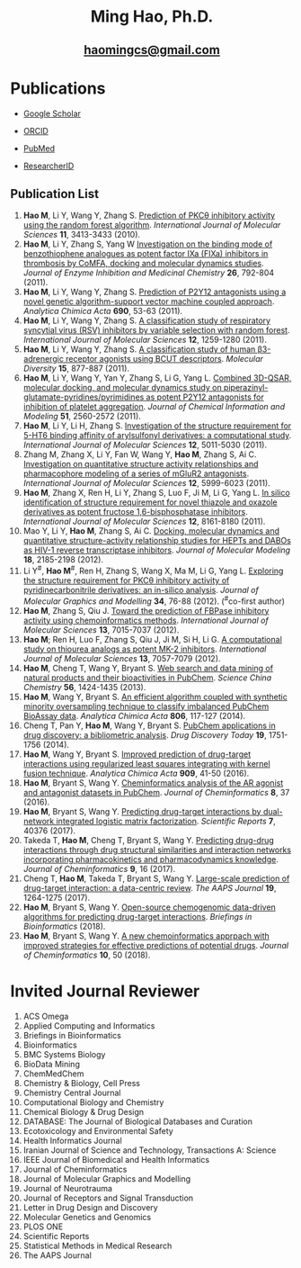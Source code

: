 # <p align="center"> <b>Ming Hao, Ph.D.</b> </p>

## <p align="center"> haomingcs@gmail.com </p>

# Publications

* [Google Scholar](https://scholar.google.com/citations?hl=en&user=cfGVkaEAAAAJ&view_op=list_works)

* [ORCID](https://orcid.org/0000-0001-7618-1934)

* [PubMed](https://www.ncbi.nlm.nih.gov/pubmed/?term=%28hao+ming%5Bauthor%5D+AND+dalian+university+of+technology%5Baffiliation%5D%29+OR+%28hao+ming%5Bauthor%5D+AND+national+institutes+of+health%5Baffiliation%5D%29++OR+%28Open-source+chemogenomic%5BTI%5D%29)

* [ResearcherID](http://www.researcherid.com/rid/P-7203-2018)

## Publication List

1.	**Hao M**, Li Y, Wang Y, Zhang S. [Prediction of PKCθ inhibitory activity using the random forest algorithm](https://www.ncbi.nlm.nih.gov/pubmed/20957104). *International Journal of Molecular Sciences* **11**, 3413-3433 (2010).
2.	**Hao M**, Li Y, Zhang S, Yang W [Investigation on the binding mode of benzothiophene analogues as potent factor IXa (FIXa) inhibitors in thrombosis by CoMFA, docking and molecular dynamics studies](https://www.ncbi.nlm.nih.gov/pubmed/21381886). *Journal of Enzyme Inhibition and Medicinal Chemistry* **26**, 792-804 (2011).
3.	**Hao M**, Li Y, Wang Y, Zhang S. [Prediction of P2Y12 antagonists using a novel genetic algorithm-support vector machine coupled approach](https://www.ncbi.nlm.nih.gov/pubmed/21414436). *Analytica Chimica Acta* **690**, 53-63 (2011).
4.	**Hao M**, Li Y, Wang Y, Zhang S. [A classification study of respiratory syncytial virus (RSV) inhibitors by variable selection with random forest](https://www.ncbi.nlm.nih.gov/pubmed/21541057). *International Journal of Molecular Sciences* **12**, 1259-1280 (2011).
5.	**Hao M**, Li Y, Wang Y, Zhang S. [A classification study of human β3-adrenergic receptor agonists using BCUT descriptors](https://www.ncbi.nlm.nih.gov/pubmed/21626288). *Molecular Diversity* **15**, 877-887 (2011).
6.	**Hao M**, Li Y, Wang Y, Yan Y, Zhang S, Li G, Yang L. [Combined 3D-QSAR, molecular docking, and molecular dynamics study on piperazinyl-glutamate-pyridines/pyrimidines as potent P2Y12 antagonists for inhibition of platelet aggregation](https://www.ncbi.nlm.nih.gov/pubmed/21923153). *Journal of Chemical Information and Modeling* **51**, 2560-2572 (2011).
7.	**Hao M**, Li Y, Li H, Zhang S. [Investigation of the structure requirement for 5-HT6 binding affinity of arylsulfonyl derivatives: a computational study](https://www.ncbi.nlm.nih.gov/pmc/articles/PMC3179148/). *International Journal of Molecular Sciences* **12**, 5011-5030 (2011).
8.	Zhang M, Zhang X, Li Y, Fan W, Wang Y, **Hao M**, Zhang S, Ai C. [Investigation on quantitative structure activity relationships and pharmacophore modeling of a series of mGluR2 antagonists](https://www.ncbi.nlm.nih.gov/pubmed/22016641). *International Journal of Molecular Sciences* **12**, 5999-6023 (2011).
9.	**Hao M**, Zhang X, Ren H, Li Y, Zhang S, Luo F, Ji M, Li G, Yang L. [In silico identification of structure requirement for novel thiazole and oxazole derivatives as potent fructose 1,6-bisphosphatase inhibitors](https://www.ncbi.nlm.nih.gov/pubmed/22174657). *International Journal of Molecular Sciences* **12**, 8161-8180 (2011).
10.	Mao Y, Li Y, **Hao M**, Zhang S, Ai C. [Docking, molecular dynamics and quantitative structure-activity relationship studies for HEPTs and DABOs as HIV-1 reverse transcriptase inhibitors](https://www.ncbi.nlm.nih.gov/pubmed/21947448). *Journal of Molecular Modeling* **18**, 2185-2198 (2012).
11.	Li Y<sup>#</sup>, **Hao M**<sup>#</sup>, Ren H, Zhang S, Wang X, Ma M, Li G, Yang L. [Exploring the structure requirement for PKCθ inhibitory activity of pyridinecarbonitrile derivatives: an in-silico analysis](https://www.ncbi.nlm.nih.gov/pubmed/22306416). *Journal of Molecular Graphics and Modelling* **34**, 76-88 (2012). (<sup>#</sup>co-first author)
12.	**Hao M**, Zhang S, Qiu J. [Toward the prediction of FBPase inhibitory activity using chemoinformatics methods](https://www.ncbi.nlm.nih.gov/pmc/articles/PMC3397509/). *International Journal of Molecular Sciences* **13**, 7015-7037 (2012).
13.	**Hao M**; Ren H, Luo F, Zhang S, Qiu J, Ji M, Si H, Li G. [A computational study on thiourea analogs as potent MK-2 inhibitors](https://www.ncbi.nlm.nih.gov/pubmed/22837679). *International Journal of Molecular Sciences* **13**, 7057-7079 (2012).
14.	**Hao M**, Cheng T, Wang Y, Bryant S. [Web search and data mining of natural products and their bioactivities in PubChem](https://www.ncbi.nlm.nih.gov/pubmed/24363665). *Science China Chemistry* **56**, 1424-1435 (2013).
15.	**Hao M**, Wang Y, Bryant S. [An efficient algorithm coupled with synthetic minority oversampling technique to classify imbalanced PubChem BioAssay data](https://www.ncbi.nlm.nih.gov/pubmed/24331047). *Analytica Chimica Acta* **806**, 117-127 (2014).
16.	Cheng T, Pan Y, **Hao M**, Wang Y, Bryant S. [PubChem applications in drug discovery: a bibliometric analysis](https://www.ncbi.nlm.nih.gov/pubmed/25168772). *Drug Discovery Today* **19**, 1751-1756 (2014).
17.	**Hao M**, Wang Y, Bryant S. [Improved prediction of drug-target interactions using regularized least squares integrating with kernel fusion technique](https://www.ncbi.nlm.nih.gov/pubmed/26851083). *Analytica Chimica Acta* **909**, 41-50 (2016).
18.	**Hao M**, Bryant S, Wang Y. [Cheminformatics analysis of the AR agonist and antagonist datasets in PubChem](https://www.ncbi.nlm.nih.gov/pmc/articles/PMC4938998/). *Journal of Cheminformatics* **8**, 37 (2016).
19.	**Hao M**, Bryant S, Wang Y. [Predicting drug-target interactions by dual-network integrated logistic matrix factorization](https://www.ncbi.nlm.nih.gov/pmc/articles/PMC5227688/). *Scientific Reports* **7**, 40376 (2017).
20.	Takeda T, **Hao M**, Cheng T, Bryant S, Wang Y. [Predicting drug-drug interactions through drug structural similarities and interaction networks incorporating pharmacokinetics and pharmacodynamics knowledge](https://www.ncbi.nlm.nih.gov/pubmed/28316654). *Journal of Cheminformatics* **9**, 16 (2017).
21.	Cheng T, **Hao M**, Takeda T, Bryant S, Wang Y. [Large-scale prediction of drug-target interaction: a data-centric review](https://www.ncbi.nlm.nih.gov/pubmed/28577120). *The AAPS Journal* **19**, 1264-1275 (2017).
22.	**Hao M**, Bryant S, Wang Y. [Open-source chemogenomic data-driven algorithms for predicting drug-target interactions](https://www.ncbi.nlm.nih.gov/pubmed/29420684). *Briefings in Bioinformatics* (2018).
23. **Hao M**, Bryant S, Wang Y. [A new chemoinformatics apprpach with improved strategies for effective predictions of potential drugs](https://jcheminf.biomedcentral.com/articles/10.1186/s13321-018-0303-x). *Journal of Cheminformatics* **10**, 50 (2018).

# Invited Journal Reviewer
1. ACS Omega
2. Applied Computing and Informatics
3. Briefings in Bioinformatics
4. Bioinformatics
5. BMC Systems Biology
6. BioData Mining
7. ChemMedChem
8. Chemistry & Biology, Cell Press
9. Chemistry Central Journal
10. Computational Biology and Chemistry
11. Chemical Biology & Drug Design
12. DATABASE: The Journal of Biological Databases and Curation
13. Ecotoxicology and Environmental Safety
14. Health Informatics Journal
15. Iranian Journal of Science and Technology, Transactions A: Science
16. IEEE Journal of Biomedical and Health Informatics
17. Journal of Cheminformatics
18. Journal of Molecular Graphics and Modelling
19. Journal of Neurotrauma
20. Journal of Receptors and Signal Transduction
21. Letter in Drug Design and Discovery
22. Molecular Genetics and Genomics
23. PLOS ONE
24. Scientific Reports
25. Statistical Methods in Medical Research
26. The AAPS Journal
